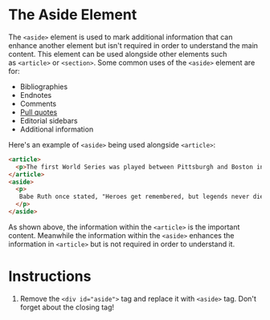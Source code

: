 The Aside Element
=================

The `<aside>` element is used to mark additional information that can enhance another element but isn't required in order to understand the main content. This element can be used alongside other elements such as `<article>` or `<section>`. Some common uses of the `<aside>` element are for:

-   Bibliographies
-   Endnotes
-   Comments
-   [Pull quotes](https://en.wikipedia.org/wiki/Pull_quote)
-   Editorial sidebars
-   Additional information

Here's an example of `<aside>` being used alongside `<article>`:
````html
<article>
  <p>The first World Series was played between Pittsburgh and Boston in 1903 and was a nine-game series.</p>
</article>
<aside>
  <p>
   Babe Ruth once stated, "Heroes get remembered, but legends never die."
  </p>
</aside>

````
As shown above, the information within the `<article>` is the important content. Meanwhile the information within the `<aside>` enhances the information in `<article>` but is not required in order to understand it.

# Instructions

1. Remove the `<div id="aside">` tag and replace it with `<aside>` tag. Don't forget about the closing tag!